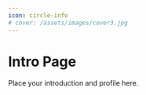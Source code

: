 ```yaml
---
icon: circle-info
# cover: /assets/images/cover3.jpg
---
```


# Intro Page

Place your introduction and profile here.
